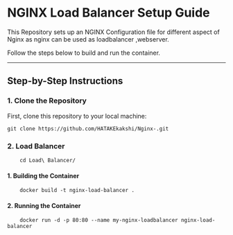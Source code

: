 # NGINX Load Balancer Setup Guide

This Repository sets up an NGINX Configuration file for different aspect of Nginx as nginx can be used as loadbalancer ,webserver.

Follow the steps below to build and run the container.

---

## Step-by-Step Instructions

### 1. Clone the Repository
First, clone this repository to your local machine:
```
git clone https://github.com/HATAKEkakshi/Nginx-.git
```
### 2. Load Balancer
```
    cd Load\ Balancer/
```
#### 1. Building the Container
```
    docker build -t nginx-load-balancer .

```
#### 2. Running the Container
```
    docker run -d -p 80:80 --name my-nginx-loadbalancer nginx-load-balancer


```